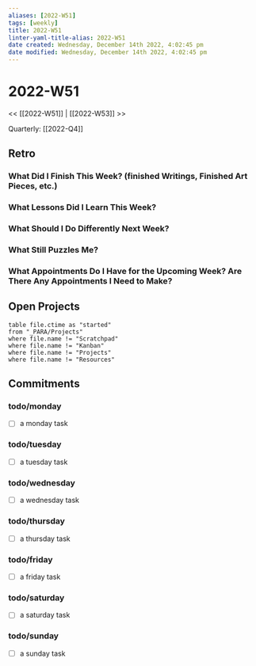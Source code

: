 ```yaml
---
aliases: [2022-W51]
tags: [weekly]
title: 2022-W51
linter-yaml-title-alias: 2022-W51
date created: Wednesday, December 14th 2022, 4:02:45 pm
date modified: Wednesday, December 14th 2022, 4:02:45 pm
---
```


# 2022-W51

<< [[2022-W51]] | [[2022-W53]] >>

Quarterly:  [[2022-Q4]]


## Retro

### What Did I Finish This Week? (finished Writings, Finished Art Pieces, etc.)

### What Lessons Did I Learn This Week?

### What Should I Do Differently Next Week?

### What Still Puzzles Me?

### What Appointments Do I Have for the Upcoming Week? Are There Any Appointments I Need to Make?

## Open Projects

```dataview
table file.ctime as "started"
from "_PARA/Projects"
where file.name != "Scratchpad"
where file.name != "Kanban"
where file.name != "Projects"
where file.name != "Resources"
```
## Commitments

### todo/monday
- [ ] a monday task

### todo/tuesday
- [ ] a tuesday task

### todo/wednesday
- [ ] a wednesday task

### todo/thursday
- [ ] a thursday task

### todo/friday
- [ ] a friday task

### todo/saturday
- [ ] a saturday task

### todo/sunday
- [ ] a sunday task